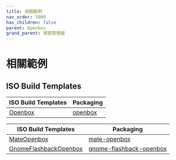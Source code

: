 ```yaml
---
title: 相關範例
nav_order: 3900
has_children: false
parent: Openbox
grand_parent: 視窗管理器
---
```



# 相關範例


## ISO Build Templates

| ISO Build Templates  | Packaging |
| --- | --- |
| [Openbox](https://github.com/samwhelp/ezarcher-adjustment/tree/main/project/ezarcher-adjustment-system/ezarcher-adjustment-iso-profile/recipe/template/20221030/derive/Templates/Openbox-20221030) | [openbox](https://github.com/samwhelp/ezarcher-adjustment/tree/main/project/ezarcher-adjustment-system/ezarcher-adjustment-packaging/pack/core/wm/openbox) |


| ISO Build Templates  | Packaging |
| --- | --- |
| [MateOpenbox](https://github.com/samwhelp/ezarcher-adjustment/tree/main/project/ezarcher-adjustment-system/ezarcher-adjustment-iso-profile/recipe/template/20221030/alternative/Templates/Mate/MateOpenbox-20221030) | [mate-openbox](https://github.com/samwhelp/ezarcher-adjustment/tree/main/project/ezarcher-adjustment-system/ezarcher-adjustment-packaging/pack/alternative/de/mate/mate-openbox) |
| [GnomeFlashbackOpenbox](https://github.com/samwhelp/ezarcher-adjustment/tree/main/project/ezarcher-adjustment-system/ezarcher-adjustment-iso-profile/recipe/template/20221030/alternative/Templates/GnomeFlashback/GnomeFlashbackOpenbox-20221030) | [gnome-flashback-openbox](https://github.com/samwhelp/ezarcher-adjustment/tree/main/project/ezarcher-adjustment-system/ezarcher-adjustment-packaging/pack/alternative/de/gnome-flashback/gnome-flashback-openbox) |


